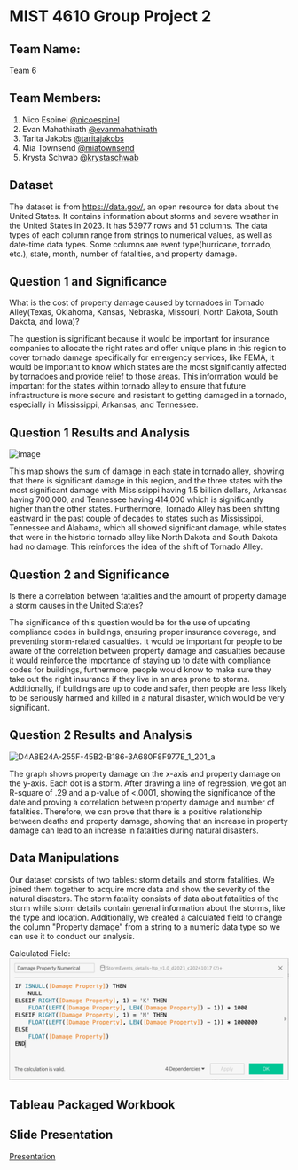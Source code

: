# MIST 4610 Group Project 2

## Team Name:

Team 6

## Team Members:
1. Nico Espinel [@nicoespinel](https://github.com/gne74937/MIST4610GroupProject2)
2. Evan Mahathirath [@evanmahathirath](https://github.com/emahathirath/MIST-4610-Group-Project-2) 
3. Tarita Jakobs [@taritajakobs](https://github.com/TaritaJakobs/MIST-4610-Group-Project-2)
4. Mia Townsend [@miatownsend](https://github.com/MiaGTownsend/MIST4610-GroupProject2-Storms) 
5. Krysta Schwab [@krystaschwab](https://github.com/krystaschwab/MIST4610_Krysta_Schwab_GroupPorject2)

## Dataset
The dataset is from https://data.gov/, an open resource for data about the United States. It contains information about storms and severe weather in the United States in 2023. It has 53977 rows and 51 columns. The data types of each column range from strings to numerical values, as well as date-time data types. Some columns are event type(hurricane, tornado, etc.), state, month, number of fatalities, and property damage.


## Question 1 and Significance
What is the cost of property damage caused by tornadoes in Tornado Alley(Texas, Oklahoma, Kansas, Nebraska, Missouri, North Dakota, South Dakota, and Iowa)?

The question is significant because it would be important for insurance companies to allocate the right rates and offer unique plans in this region to cover tornado damage specifically for emergency services, like FEMA, it would be important to know which states are the most significantly affected by tornadoes and provide relief to those areas. This information would be important for the states within tornado alley to ensure that future infrastructure is more secure and resistant to getting damaged in a tornado, especially in Mississippi, Arkansas, and Tennessee.

## Question 1 Results and Analysis

![image](https://github.com/user-attachments/assets/9db77086-fd23-4805-bc59-558952e80ee6) 

This map shows the sum of damage in each state in tornado alley, showing that there is significant damage in this region, and the three states with the most significant damage with Mississippi having 1.5 billion dollars, Arkansas having 700,000, and Tennessee having 414,000 which is significantly higher than the other states. Furthermore, Tornado Alley has been shifting eastward in the past couple of decades to states such as Mississippi, Tennessee and Alabama, which all showed significant damage, while states that were in the historic tornado alley like North Dakota and South Dakota had no damage. This reinforces the idea of the shift of Tornado Alley. 


## Question 2 and Significance
Is there a correlation between fatalities and the amount of property damage a storm causes in the United States?

The significance of this question would be for the use of updating compliance codes in buildings, ensuring proper insurance coverage, and preventing storm-related casualties. It would be important for people to be aware of the correlation between property damage and casualties because it would reinforce the importance of staying up to date with compliance codes for buildings, furthermore, people would know to make sure they take out the right insurance if they live in an area prone to storms. Additionally, if buildings are up to code and safer, then people are less likely to be seriously harmed and killed in a natural disaster, which would be very significant. 

## Question 2 Results and Analysis

![D4A8E24A-255F-45B2-B186-3A680F8F977E_1_201_a](https://github.com/user-attachments/assets/ebef30c7-701f-4750-993a-34659c5de630)  

The graph shows property damage on the x-axis and property damage on the y-axis. Each dot is a storm. After drawing a line of regression, we got an R-square of .29 and a p-value of <.0001, showing the significance of the date and proving a correlation between property damage and number of fatalities. Therefore, we can prove that there is a positive relationship between deaths and property damage, showing that an increase in property damage can lead to an increase in fatalities during natural disasters.

## Data Manipulations
Our dataset consists of two tables: storm details and storm fatalities. We joined them together to acquire more data and show the severity of the natural disasters. The storm fatality consists of data about fatalities of the storm while storm details contain general information about the storms, like the type and location. Additionally, we created a calculated field to change the column "Property damage" from a string to a numeric data type so we can use it to conduct our analysis.

Calculated Field:
![alt text](https://github.com/emahathirath/MIST-4610-Group-Project-2/blob/main/PNG%20image.jpeg)

## Tableau Packaged Workbook

## Slide Presentation
[Presentation](https://docs.google.com/presentation/d/1B46KUGu4pRxniZi-3Z1cxYYDa6x0bsMjXq1WEiI80h0/edit?usp=sharing)
